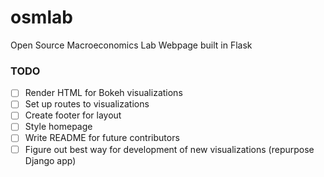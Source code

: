 # osmlab
Open Source Macroeconomics Lab Webpage built in Flask

### TODO
- [ ] Render HTML for Bokeh visualizations
- [ ] Set up routes to visualizations
- [ ] Create footer for layout
- [ ] Style homepage
- [ ] Write README for future contributors
- [ ] Figure out best way for development of new visualizations (repurpose Django app)
